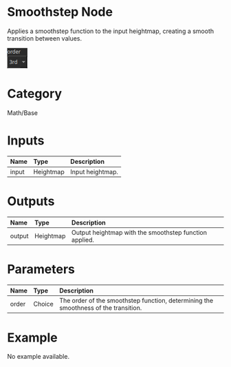 
Smoothstep Node
===============


Applies a smoothstep function to the input heightmap, creating a smooth transition between values.



![img](../../images/nodes/Smoothstep_settings.png)


# Category


Math/Base
# Inputs

|Name|Type|Description|
| :--- | :--- | :--- |
|input|Heightmap|Input heightmap.|

# Outputs

|Name|Type|Description|
| :--- | :--- | :--- |
|output|Heightmap|Output heightmap with the smoothstep function applied.|

# Parameters

|Name|Type|Description|
| :--- | :--- | :--- |
|order|Choice|The order of the smoothstep function, determining the smoothness of the transition.|

# Example


No example available.